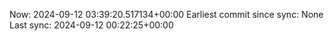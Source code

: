 Now: 2024-09-12 03:39:20.517134+00:00 Earliest commit since sync: None Last sync: 2024-09-12 00:22:25+00:00
